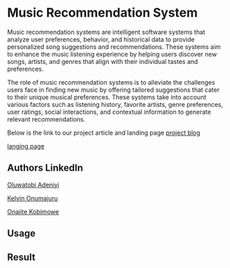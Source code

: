 # Music Recommendation System

Music recommendation systems are intelligent software systems that analyze user preferences, behavior, and historical data to provide personalized song suggestions and recommendations. These systems aim to enhance the music listening experience by helping users discover new songs, artists, and genres that align with their individual tastes and preferences.

The role of music recommendation systems is to alleviate the challenges users face in finding new music by offering tailored suggestions that cater to their unique musical preferences. These systems take into account various factors such as listening history, favorite artists, genre preferences, user ratings, social interactions, and contextual information to generate relevant recommendations.

Below is the link to our project article and landing page
[project blog](https://www.linkedin.com/posts/oluwatobi-adeniyi-60a339174_softwareengineering-softwaredevelopment-creative-activity-7074822474378412032-oEGF?utm_source=share&utm_medium=member_desktop)

[langing page](https://adeniyitobi055.github.io/Music-Recommendation-System/templates/landing.html)

## Authors LinkedIn

[Oluwatobi Adeniyi](https://www.linkedin.com/in/oluwatobi-adeniyi-60a339174)

[Kelvin Onumajuru](https://www.linkedin.com/in/kelvin-onumajuru-mnse-56410792)

[Onajite Kobimowe](**)

## Usage

## Result
